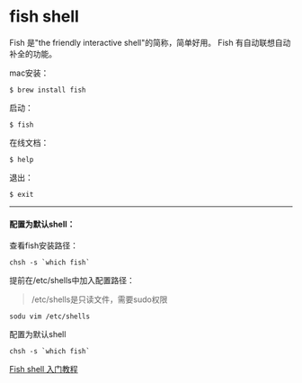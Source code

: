 # fish shell

Fish 是"the friendly interactive shell"的简称，简单好用。
Fish 有自动联想自动补全的功能。

mac安装：

```shell
$ brew install fish
```


启动：

```shell
$ fish
```


在线文档：

```shell
$ help
```


退出：

```shell
$ exit
```


---

#### 配置为默认shell：

查看fish安装路径：

```shell
chsh -s `which fish`
```

提前在/etc/shells中加入配置路径：
> /etc/shells是只读文件，需要sudo权限

```shell
sodu vim /etc/shells
```

配置为默认shell

```shell
chsh -s `which fish`
```




[Fish shell 入门教程](http://www.ruanyifeng.com/blog/2017/05/fish_shell.html)
